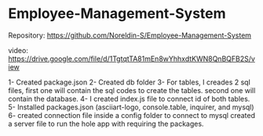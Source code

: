 # Employee-Management-System

Repository:
https://github.com/Noreldin-S/Employee-Management-System

video:
https://drive.google.com/file/d/1TgtqtTA81mEn8wYhhxdtKWN8QnBQFB2S/view


1- Created package.json
2- Created db folder
3- For tables, I creades 2 sql files, first one will contain the sql codes to create the tables. second one will contain the database.
4- I created index.js file to connect id of both tables.
5- Installed packages.json (asciiart-logo, console.table, inquirer, and mysql)
6- created connection file inside a config folder to connect to mysql
created a server file to run the hole app with requiring the packages.





